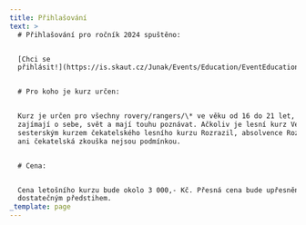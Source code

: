 ```yaml
---
title: Přihlašování
text: >
  # Přihlašování pro ročník 2024 spuštěno:


  [Chci se
  přihlásit!](https://is.skaut.cz/Junak/Events/Education/EventEducationEnroll.aspx?ID_EventEducation=2856\&ID_EventEducationCourse=3012)


  # Pro koho je kurz určen:


  Kurz je určen pro všechny rovery/rangers/\* ve věku od 16 do 21 let, kteří se
  zajímají o sebe, svět a mají touhu poznávat. Ačkoliv je lesní kurz Veronica
  sesterským kurzem čekatelského lesního kurzu Rozrazil, absolvence Rozrazilu,
  ani čekatelská zkouška nejsou podmínkou.


  # Cena:


  Cena letošního kurzu bude okolo 3 000,- Kč. Přesná cena bude upřesněna s
  dostatečným předstihem.
_template: page
---
```


